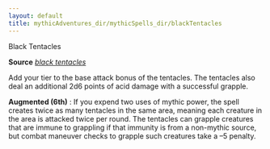 ```yaml
---
layout: default
title: mythicAdventures_dir/mythicSpells_dir/blackTentacles
---
```

Black Tentacles

**Source** [_black tentacles_](../../spells_dir/blackTentacles#_black-tentacles)

Add your tier to the base attack bonus of the tentacles. The tentacles also deal an additional 2d6 points of acid damage with a successful grapple.

**Augmented (6th)** : If you expend two uses of mythic power, the spell creates twice as many tentacles in the same area, meaning each creature in the area is attacked twice per round. The tentacles can grapple creatures that are immune to grappling if that immunity is from a non-mythic source, but combat maneuver checks to grapple such creatures take a –5 penalty.

